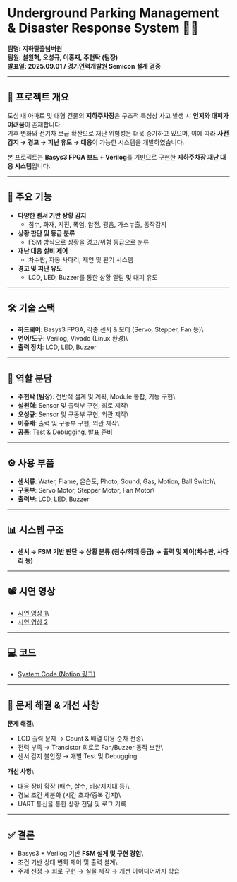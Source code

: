 # Underground Parking Management & Disaster Response System 🚗🔥

**팀명: 지하탈출넘버원**\
**팀원: 설원혁, 오성규, 이홍재, 주현탁 (팀장)**\
**발표일: 2025.09.01 / 경기인력개발원 Semicon 설계 검증**

------------------------------------------------------------------------

## 📌 프로젝트 개요

도심 내 아파트 및 대형 건물의 **지하주차장**은 구조적 특성상 사고 발생
시 **인지와 대피가 어려움**이 존재합니다.\
기후 변화와 전기차 보급 확산으로 재난 위험성은 더욱 증가하고 있으며,
이에 따라 **사전 감지 → 경고 → 피난 유도 → 대응**이 가능한 시스템을
개발하였습니다.

본 프로젝트는 **Basys3 FPGA 보드 + Verilog**를 기반으로 구현한
**지하주차장 재난 대응 시스템**입니다.

------------------------------------------------------------------------

## 🎯 주요 기능

-   **다양한 센서 기반 상황 감지**
    -   침수, 화재, 지진, 폭염, 암전, 굉음, 가스누출, 동작감지
-   **상황 판단 및 등급 분류**
    -   FSM 방식으로 상황을 경고/위험 등급으로 분류
-   **재난 대응 설비 제어**
    -   차수판, 자동 사다리, 제연 및 환기 시스템
-   **경고 및 피난 유도**
    -   LCD, LED, Buzzer를 통한 상황 알림 및 대피 유도

------------------------------------------------------------------------

## 🛠 기술 스택

-   **하드웨어**: Basys3 FPGA, 각종 센서 & 모터 (Servo, Stepper, Fan
    등)\
-   **언어/도구**: Verilog, Vivado (Linux 환경)\
-   **출력 장치**: LCD, LED, Buzzer

------------------------------------------------------------------------

## 👥 역할 분담

-   **주현탁 (팀장)**: 전반적 설계 및 계획, Module 통합, 기능 구현\
-   **설원혁**: Sensor 및 출력부 구현, 회로 제작\
-   **오성규**: Sensor 및 구동부 구현, 외관 제작\
-   **이홍재**: 출력 및 구동부 구현, 외관 제작\
-   **공통**: Test & Debugging, 발표 준비

------------------------------------------------------------------------

## ⚙️ 사용 부품

-   **센서류**: Water, Flame, 온습도, Photo, Sound, Gas, Motion, Ball
    Switch\
-   **구동부**: Servo Motor, Stepper Motor, Fan Motor\
-   **출력부**: LCD, LED, Buzzer

------------------------------------------------------------------------

## 📊 시스템 구조

-   **센서 → FSM 기반 판단 → 상황 분류 (침수/화재 등급) → 출력 및
    제어(차수판, 사다리 등)**

------------------------------------------------------------------------

## 📽 시연 영상

-   [시연 영상 1](https://youtu.be/Tw248NSMQMI?si=36S2efTuJ7Tr04_r)\
-   [시연 영상 2](https://youtu.be/YJAre8ZWxm8?si=r-h7S7e3ir5AUFSH)

------------------------------------------------------------------------

## 💻 코드

-   [System Code (Notion
    링크)](https://junaru.notion.site/System-Code-25c571106f87805fb0c0c3ad1cbd0c68?source=copy_link)

------------------------------------------------------------------------

## 🚧 문제 해결 & 개선 사항

**문제 해결**\
- LCD 출력 문제 → Count & 배열 이용 순차 전송\
- 전력 부족 → Transistor 회로로 Fan/Buzzer 동작 보완\
- 센서 감지 불안정 → 개별 Test 및 Debugging

**개선 사항**\
- 대응 장비 확장 (배수, 살수, 비상지지대 등)\
- 경보 조건 세분화 (시간 초과/중복 감지)\
- UART 통신을 통한 상황 전달 및 로그 기록

------------------------------------------------------------------------

## ✅ 결론

-   Basys3 + Verilog 기반 **FSM 설계 및 구현 경험**\
-   조건 기반 상태 변화 제어 및 출력 설계\
-   주제 선정 → 회로 구현 → 실물 제작 → 개선 아이디어까지 학습
